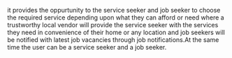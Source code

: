 it provides the oppurtunity to the service seeker and job seeker to choose the required service depending upon what they can afford or need where a trustworthy local vendor will provide the service seeker with the services they need in convenience of their home or any location and job seekers will be notified with latest job vacancies through job notifications.At the same time the user can be a service seeker and a job seeker.
